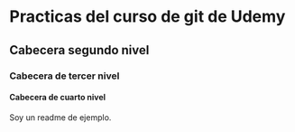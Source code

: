 # Practicas del curso de git de Udemy

## Cabecera segundo nivel

### Cabecera de tercer nivel

#### Cabecera de cuarto nivel

Soy un readme de ejemplo.
